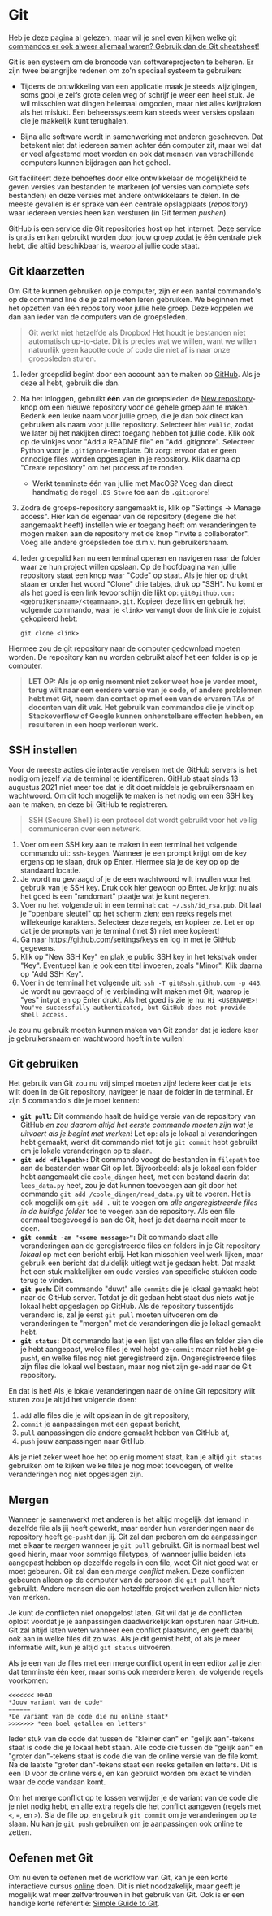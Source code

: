 # Git

[Heb je deze pagina al gelezen, maar wil je snel even kijken welke git commandos er ook alweer allemaal waren? Gebruik dan de Git cheatsheet!](https://education.github.com/git-cheat-sheet-education.pdf)

Git is een systeem om de broncode van softwareprojecten te beheren. Er zijn twee belangrijke redenen om zo'n speciaal systeem te gebruiken:

- Tijdens de ontwikkeling van een applicatie maak je steeds wijzigingen, soms gooi je zelfs grote delen weg of schrijf je weer een heel stuk. Je wil misschien wat dingen helemaal omgooien, maar niet alles kwijtraken als het mislukt. Een beheerssysteem kan steeds weer versies opslaan die je makkelijk kunt terughalen.

- Bijna alle software wordt in samenwerking met anderen geschreven. Dat betekent niet dat iedereen samen achter één computer zit, maar wel dat er veel afgestemd moet worden en ook dat mensen van verschillende computers kunnen bijdragen aan het geheel.

Git faciliteert deze behoeftes door elke ontwikkelaar de mogelijkheid te geven versies van bestanden te markeren (of versies van complete *sets* bestanden) en deze versies met andere ontwikkelaars te delen. In de meeste gevallen is er sprake van één centrale opslagplaats (*repository*) waar iedereen versies heen kan versturen (in Git termen *pushen*).

GitHub is een service die Git repositories host op het internet. Deze service is gratis en kan gebruikt worden door jouw groep zodat je één centrale plek hebt, die altijd beschikbaar is, waarop al jullie code staat.

## Git klaarzetten

Om Git te kunnen gebruiken op je computer, zijn er een aantal commando's op de command line die je zal moeten leren gebruiken. We beginnen met het opzetten van één repository voor jullie hele groep. Deze koppelen we dan aan ieder van de computers van de groepsleden.

> Git werkt niet hetzelfde als Dropbox! Het houdt je bestanden niet automatisch up-to-date. Dit is precies wat we willen, want we willen natuurlijk geen kapotte code of code die niet af is naar onze groepsleden sturen.

1. Ieder groepslid begint door een account aan te maken op [GitHub](https://github.com/). Als je deze al hebt, gebruik die dan.

2. Na het inloggen, gebruikt **één** van de groepsleden de [New repository](https://github.com/new)-knop om een nieuwe repository voor de gehele groep aan te maken. Bedenk een leuke naam voor jullie groep, die je dan ook direct kan gebruiken als naam voor jullie repository. Selecteer hier `Public`, zodat we later bij het nakijken direct toegang hebben tot jullie code. Klik ook op de vinkjes voor "Add a README file" en "Add .gitignore". Selecteer Python voor je `.gitignore`-template. Dit zorgt ervoor dat er geen onnodige files worden opgeslagen in je repository. Klik daarna op "Create repository" om het process af te ronden.

    * Werkt tenminste één van jullie met MacOS? Voeg dan direct handmatig de regel `.DS_Store` toe aan de `.gitignore`!

3. Zodra de groeps-repository aangemaakt is, klik op "Settings -> Manage access". Hier kan de eigenaar van de repository (degene die het aangemaakt heeft) instellen wie er toegang heeft om veranderingen te mogen maken aan de repository met de knop "Invite a collaborator". Voeg alle andere groepsleden toe d.m.v. hun gebruikersnaam.

4. Ieder groepslid kan nu een terminal openen en navigeren naar de folder waar ze hun project willen opslaan. Op de hoofdpagina van jullie repository staat een knop waar "Code" op staat. Als je hier op drukt staan er onder het woord "Clone" drie tabjes, druk op "SSH". Nu komt er als het goed is een link tevoorschijn die lijkt op: `git@github.com:<gebruikersnaam>/<teamnaam>.git`. Kopieer deze link en gebruik het volgende commando, waar je `<link>` vervangt door de link die je zojuist gekopieerd hebt:

    `git clone <link>`

Hiermee zou de git repository naar de computer gedownload moeten worden. De repository kan nu worden gebruikt alsof het een folder is op je computer.

> **LET OP: Als je op enig moment niet zeker weet hoe je verder moet, terug wilt naar een eerdere versie van je code, of andere problemen hebt met Git, neem dan contact op met een van de ervaren TAs of docenten van dit vak. Het gebruik van commandos die je vindt op Stackoverflow of Google kunnen onherstelbare effecten hebben, en resulteren in een hoop verloren werk.**

## SSH instellen

Voor de meeste acties die interactie vereisen met de GitHub servers is het nodig om jezelf via de terminal te identificeren. GitHub staat sinds 13 augustus 2021 niet meer toe dat je dit doet middels je gebruikersnaam en wachtwoord. Om dit toch mogelijk te maken is het nodig om een SSH key aan te maken, en deze bij GitHub te registreren.

> SSH (Secure Shell) is een protocol dat wordt gebruikt voor het veilig communiceren over een netwerk.

1. Voer om een SSH key aan te maken in een terminal het volgende commando uit: `ssh-keygen`. Wanneer je een prompt krijgt om de key ergens op te slaan, druk op Enter. Hiermee sla je de key op op de standaard locatie.
2. Je wordt nu gevraagd of je de een wachtwoord wilt invullen voor het gebruik van je SSH key. Druk ook hier gewoon op Enter. Je krijgt nu als het goed is een "randomart" plaatje wat je kunt negeren.
3. Voer nu het volgende uit in een terminal: `cat ~/.ssh/id_rsa.pub`. Dit laat je "openbare sleutel" op het scherm zien; een reeks regels met willekeurige karakters. Selecteer deze regels, en kopieer ze. Let er op dat je de prompts van je terminal (met $) niet mee kopieert!
4. Ga naar https://github.com/settings/keys en log in met je GitHub gegevens.
5. Klik op "New SSH Key" en plak je public SSH key in het tekstvak onder "Key". Eventueel kan je ook een titel invoeren, zoals "Minor". Klik daarna op "Add SSH Key".
6. Voer in de terminal het volgende uit: `ssh -T git@ssh.github.com -p 443`. Je wordt nu gevraagd of je verbinding wilt maken met Git, waarop je "yes" intypt en op Enter drukt. Als het goed is zie je nu: `Hi <USERNAME>! You've successfully authenticated, but GitHub does not provide shell access.`

Je zou nu gebruik moeten kunnen maken van Git zonder dat je iedere keer je gebruikersnaam en wachtwoord hoeft in te vullen!

## Git gebruiken

Het gebruik van Git zou nu vrij simpel moeten zijn! Iedere keer dat je iets wilt doen in de Git repository, navigeer je naar de folder in de terminal. Er zijn 5 commando's die je moet kennen:

- **`git pull`:** Dit commando haalt de huidige versie van de repository van GitHub *en zou daarom altijd het eerste commando moeten zijn wat je uitvoert als je begint met werken!* Let op: als je lokaal al veranderingen hebt gemaakt, werkt dit commando niet tot je `git commit` hebt gebruikt om je lokale veranderingen op te slaan.
- **`git add <filepath>`:** Dit commando voegt de bestanden in `filepath` toe aan de bestanden waar Git op let. Bijvoorbeeld: als je lokaal een folder hebt aangemaakt die `coole_dingen` heet, met een bestand daarin dat `lees_data.py` heet, zou je dat kunnen toevoegen aan git door het commando `git add /coole_dingen/read_data.py` uit te voeren. Het is ook mogelijk om `git add .` uit te voegen om _alle ongeregistreerde files in de huidige folder_ toe te voegen aan de repository. Als een file eenmaal toegevoegd is aan de Git, hoef je dat daarna nooit meer te doen.
- **`git commit -am "<some message>"`:** Dit commando slaat alle veranderingen aan de geregistreerde files en folders in je Git repository _lokaal_ op met een bericht erbij. Het kan misschien veel werk lijken, maar gebruik een bericht dat duidelijk uitlegt wat je gedaan hebt. Dat maakt het een stuk makkelijker om oude versies van specifieke stukken code terug te vinden.
- **`git push`:** Dit commando "duwt" alle `commits` die je lokaal gemaakt hebt naar de GitHub server. Totdat je dit gedaan hebt staat dus niets wat je lokaal hebt opgeslagen op GitHub. Als de repository tussentijds veranderd is, zal je eerst `git pull` moeten uitvoeren om de veranderingen te "mergen" met de veranderingen die je lokaal gemaakt hebt.
- **`git status`:** Dit commando laat je een lijst van alle files en folder zien die je hebt aangepast, welke files je wel hebt ge-`commit` maar niet hebt ge-`push`t, en welke files nog niet geregistreerd zijn. Ongeregistreerde files zijn files die lokaal wel bestaan, maar nog niet zijn ge-`add` naar de Git repository.

En dat is het! Als je lokale veranderingen naar de online Git repository wilt sturen zou je altijd het volgende doen:

1. `add` alle files die je wilt opslaan in de git repository,
2. `commit` je aanpassingen met een gepast bericht,
3. `pull` aanpassingen die andere gemaakt hebben van GitHub af,
4. `push` jouw aanpassingen naar GitHub.

Als je niet zeker weet hoe het op enig moment staat, kan je altijd `git status` gebruiken om te kijken welke files je nog moet toevoegen, of welke veranderingen nog niet opgeslagen zijn.

## Mergen

Wanneer je samenwerkt met anderen is het altijd mogelijk dat iemand in dezelfde file als jij heeft gewerkt, maar eerder hun veranderingen naar de repository heeft ge-`push`t dan jij. Git zal dan proberen om de aanpassingen met elkaar te _mergen_ wanneer je `git pull` gebruikt. Git is normaal best wel goed hierin, maar voor sommige filetypes, of wanneer jullie beiden iets aangepast hebben op dezelfde regels in een file, weet Git niet goed wat er moet gebeuren. Git zal dan een _merge conflict_ maken. Deze conflicten gebeuren alleen op de computer van de persoon die `git pull` heeft gebruikt. Andere mensen die aan hetzelfde project werken zullen hier niets van merken.

Je kunt de conflicten niet onopgelost laten. Git wil dat je de conflicten oplost voordat je je aanpassingen daadwerkelijk kan opsturen naar GitHub. Git zal altijd laten weten wanneer een conflict plaatsvind, en geeft daarbij ook aan in welke files dit zo was. Als je dit gemist hebt, of als je meer informatie wilt, kun je altijd `git status` uitvoeren.

Als je een van de files met een merge conflict opent in een editor zal je zien dat tenminste één keer, maar soms ook meerdere keren, de volgende regels voorkomen:

    <<<<<<< HEAD
    *Jouw variant van de code*
    ======
    *De variant van de code die nu online staat*
    >>>>>>> *een boel getallen en letters*

Ieder stuk van de code dat tussen de "kleiner dan" en "gelijk aan"-tekens staat is code die je lokaal hebt staan. Alle code die tussen de "gelijk aan" en "groter dan"-tekens staat is code die van de online versie van de file komt. Na de laatste "groter dan"-tekens staat een reeks getallen en letters. Dit is een ID voor de online versie, en kan gebruikt worden om exact te vinden waar de code vandaan komt.

Om het merge conflict op te lossen verwijder je de variant van de code die je niet nodig hebt, en alle extra regels die het conflict aangeven (regels met `<`, `=`, en `>`). Sla de file op, en gebruik `git commit` om je veranderingen op te slaan. Nu kan je `git push` gebruiken om je aanpassingen ook online te zetten.

## Oefenen met Git

Om nu even te oefenen met de workflow van Git, kan je een korte interactieve cursus [online](https://learngitbranching.js.org/) doen. Dit is niet noodzakelijk, maar geeft je mogelijk wat meer zelfvertrouwen in het gebruik van Git. Ook is er een handige korte referentie: [Simple Guide to Git](http://rogerdudler.github.io/git-guide/).
